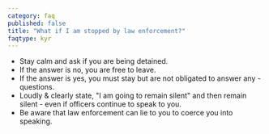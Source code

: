 ```yaml
---
category: faq
published: false
title: "What if I am stopped by law enforcement?"
faqtype: kyr
---
```


- Stay calm and ask if you are being detained.
- If the answer is no, you are free to leave.
- If the answer is yes, you must stay but are not obligated to answer any - questions.
- Loudly & clearly state, "I am going to remain silent" and then remain silent - even if officers continue to speak to you.
 - Be aware that law enforcement can lie to you to coerce you into speaking.